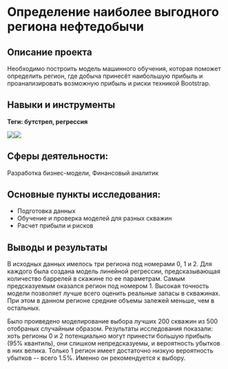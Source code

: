# Определение наиболее выгодного региона нефтедобычи
## Описание проекта
Необходимо построить модель машинного обучения, которая поможет определить регион, где добыча принесёт наибольшую прибыль и проанализировать возможную прибыль и риски техникой Bootstrap.
## Навыки и инструменты
**Теги: бутстреп, регрессия**

<img src="https://img.shields.io/badge/Pandas-black?style=flat-square&logo=pandas&logoColor=orange"/><img src="https://img.shields.io/badge/Plotly-black?style=flat-square&logo=plotly&logoColor=orange"/>
## Сферы деятельности:
Разработка бизнес-модели, Финансовый аналитик
## Основные пункты исследования:
 - Подготовка данных
 - Обучение и проверка моделей для разных скважин
 - Расчет прибыли и рисков

## Выводы и результаты
   В исходных данных имелось три региона под номерами 0, 1 и 2. Для каждого была создана модель линейной регрессии, предсказывающая количество баррелей в скажине по ее параметрам.
Самым предсказуемым оказался регион под номером 1. Высокая точность модели позволяет лучше всего оценить реальные запасы в скважинах. При этом в данном регионе средние объемы залежей меньше, чем в остальных.

Было проиведено моделирование выбора лучших 200 скважин из 500 отобраных случайным образом. Результаты исследования показали: хоть регионы 0 и 2 потенциально могут принести большую прибыль (95% квантиль), они слишком непредсказуемы, и вероятность убытков в них велика. Только 1 регион имеет достаточно низкую вероятность убытков -- всего 1.5%. Именно он рекомендуется к выбору.